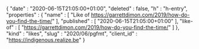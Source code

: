 {
  "date" : "2020-06-15T21:05:00+01:00",
  "deleted" : false,
  "h" : "h-entry",
  "properties" : {
    "name" : [ "Like of https://garrettdimon.com/2019/how-do-you-find-the-time/" ],
    "published" : [ "2020-06-15T21:05:00+01:00" ],
    "like-of" : [ "https://garrettdimon.com/2019/how-do-you-find-the-time/" ]
  },
  "kind" : "likes",
  "slug" : "2020/06/pgfmt",
  "client_id" : "https://indigenous.realize.be"
}
